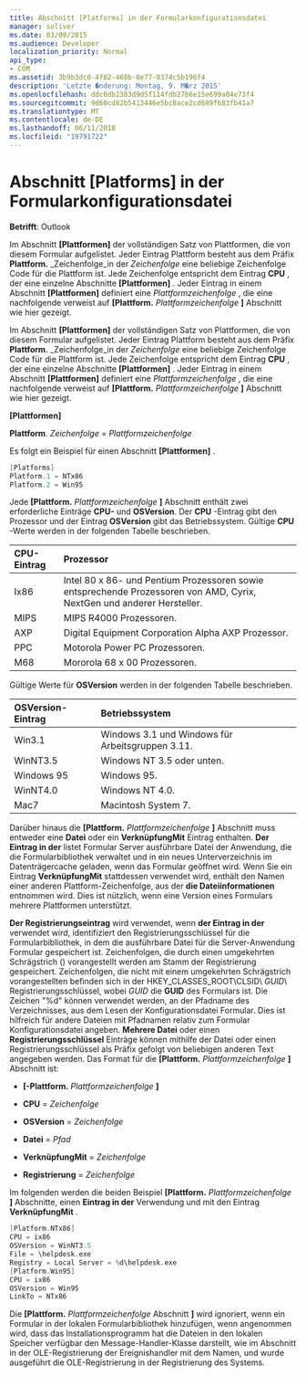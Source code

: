 ```yaml
---
title: Abschnitt [Platforms] in der Formularkonfigurationsdatei
manager: soliver
ms.date: 03/09/2015
ms.audience: Developer
localization_priority: Normal
api_type:
- COM
ms.assetid: 3b9b3dc0-4f82-468b-8e77-0374c5b196f4
description: 'Letzte �nderung: Montag, 9. M�rz 2015'
ms.openlocfilehash: ddc6db2303d9d5f114fdb27b6e15e699a04e73f4
ms.sourcegitcommit: 9d60cd82b5413446e5bc8ace2cd689f683fb41a7
ms.translationtype: MT
ms.contentlocale: de-DE
ms.lasthandoff: 06/11/2018
ms.locfileid: "19791722"
---
```

# <a name="form-configuration-file-platforms-section"></a>Abschnitt [Platforms] in der Formularkonfigurationsdatei

**Betrifft**: Outlook 
  
Im Abschnitt **[Plattformen]** der vollständigen Satz von Plattformen, die von diesem Formular aufgelistet. Jeder Eintrag Plattform besteht aus dem Präfix **Plattform.** _Zeichenfolge_in der _Zeichenfolge_ eine beliebige Zeichenfolge Code für die Plattform ist. Jede Zeichenfolge entspricht dem Eintrag **CPU** , der eine einzelne Abschnitte **[Plattformen]** . Jeder Eintrag in einem Abschnitt **[Plattformen]** definiert eine _Plattformzeichenfolge_ , die eine nachfolgende verweist auf **[Plattform.** _Plattformzeichenfolge_ **]** Abschnitt wie hier gezeigt. 
  
Im Abschnitt **[Plattformen]** der vollständigen Satz von Plattformen, die von diesem Formular aufgelistet. Jeder Eintrag Plattform besteht aus dem Präfix **Plattform.** _Zeichenfolge_in der _Zeichenfolge_ eine beliebige Zeichenfolge Code für die Plattform ist. Jede Zeichenfolge entspricht dem Eintrag **CPU** , der eine einzelne Abschnitte **[Plattformen]** . Jeder Eintrag in einem Abschnitt **[Plattformen]** definiert eine _Plattformzeichenfolge_ , die eine nachfolgende verweist auf **[Plattform.** _Plattformzeichenfolge_ **]** Abschnitt wie hier gezeigt. 
  
**[Plattformen]**
  
**Plattform**. _Zeichenfolge_ =  _Plattformzeichenfolge_
  
Es folgt ein Beispiel für einen Abschnitt **[Plattformen]** . 
  
```cpp
[Platforms]
Platform.1 = NTx86
Platform.2 = Win95

```

Jede **[Plattform.** _Plattformzeichenfolge_ **]** Abschnitt enthält zwei erforderliche Einträge **CPU-** und **OSVersion**. Der **CPU** -Eintrag gibt den Prozessor und der Eintrag **OSVersion** gibt das Betriebssystem. Gültige **CPU** -Werte werden in der folgenden Tabelle beschrieben. 
  
|**CPU-Eintrag**|**Prozessor**|
|:-----|:-----|
|Ix86  <br/> |Intel 80 x 86- und Pentium Prozessoren sowie entsprechende Prozessoren von AMD, Cyrix, NextGen und anderer Hersteller.  <br/> |
|MIPS  <br/> |MIPS R4000 Prozessoren.  <br/> |
|AXP  <br/> |Digital Equipment Corporation Alpha AXP Prozessor.  <br/> |
|PPC  <br/> |Motorola Power PC Prozessoren.  <br/> |
|M68  <br/> |Mororola 68 x 00 Prozessoren.  <br/> |
   
Gültige Werte für **OSVersion** werden in der folgenden Tabelle beschrieben. 
  
|**OSVersion-Eintrag**|**Betriebssystem**|
|:-----|:-----|
|Win3.1  <br/> |Windows 3.1 und Windows für Arbeitsgruppen 3.11.  <br/> |
|WinNT3.5  <br/> |Windows NT 3.5 oder unten.  <br/> |
|Windows 95  <br/> |Windows 95.  <br/> |
|WinNT4.0  <br/> |Windows NT 4.0.  <br/> |
|Mac7  <br/> |Macintosh System 7.  <br/> |
   
Darüber hinaus die **[Plattform.** _Plattformzeichenfolge_ **]** Abschnitt muss entweder eine **Datei** oder ein **VerknüpfungMit** Eintrag enthalten. **Der Eintrag in der** listet Formular Server ausführbare Datei der Anwendung, die die Formularbibliothek verwaltet und in ein neues Unterverzeichnis im Datenträgercache geladen, wenn das Formular geöffnet wird. Wenn Sie ein Eintrag **VerknüpfungMit** stattdessen verwendet wird, enthält den Namen einer anderen Plattform-Zeichenfolge, aus der **die Dateiinformationen** entnommen wird. Dies ist nützlich, wenn eine Version eines Formulars mehrere Plattformen unterstützt. 
  
**Der Registrierungseintrag** wird verwendet, wenn **der Eintrag in der** verwendet wird, identifiziert den Registrierungsschlüssel für die Formularbibliothek, in dem die ausführbare Datei für die Server-Anwendung Formular gespeichert ist. Zeichenfolgen, die durch einen umgekehrten Schrägstrich (\) vorangestellt werden am Stamm der Registrierung gespeichert. Zeichenfolgen, die nicht mit einem umgekehrten Schrägstrich vorangestellten befinden sich in der HKEY_CLASSES_ROOT\CLSID\ _GUID_\ Registrierungsschlüssel, wobei _GUID_ die **GUID** des Formulars ist. Die Zeichen "%d" können verwendet werden, an der Pfadname des Verzeichnisses, aus dem Lesen der Konfigurationsdatei Formular. Dies ist hilfreich für andere Dateien mit Pfadnamen relativ zum Formular Konfigurationsdatei angeben. **Mehrere Datei** oder einen **Registrierungsschlüssel** Einträge können mithilfe der Datei oder einen Registrierungsschlüssel als Präfix gefolgt von beliebigen anderen Text angegeben werden. Das Format für die **[Plattform.** _Plattformzeichenfolge_ **]** Abschnitt ist: 
  
- **[-Plattform.** _Plattformzeichenfolge_ **]**
    
- **CPU** =  _Zeichenfolge_
    
- **OSVersion** =  _Zeichenfolge_
    
- **Datei** =  _Pfad_
    
- **VerknüpfungMit** =  _Zeichenfolge_
    
- **Registrierung** =  _Zeichenfolge_
  
Im folgenden werden die beiden Beispiel **[Plattform.** _Plattformzeichenfolge_ **]** Abschnitte, einen **Eintrag in der** Verwendung und mit den Eintrag **VerknüpfungMit** . 
  
```cpp
[Platform.NTx86]
CPU = ix86
OSVersion = WinNT3.5
File = \helpdesk.exe
Registry = Local Server = %d\helpdesk.exe
[Platform.Win95]
CPU = ix86
OSVersion = Win95
LinkTo = NTx86

```

Die **[Plattform.** _Plattformzeichenfolge_ Abschnitt **]** wird ignoriert, wenn ein Formular in der lokalen Formularbibliothek hinzufügen, wenn angenommen wird, dass das Installationsprogramm hat die Dateien in den lokalen Speicher verfügbar den Message-Handler-Klasse darstellt, wie im Abschnitt in der OLE-Registrierung der Ereignishandler mit dem Namen, und wurde ausgeführt die OLE-Registrierung in der Registrierung des Systems. 
  

